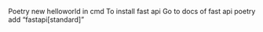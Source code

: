 Poetry new helloworld in cmd
To install fast api 
Go to docs of fast api 
poetry add “fastapi[standard]”	
